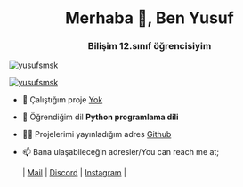 <h1 align="center">Merhaba 👋, Ben Yusuf</h1>
<h3 align="center">Bilişim 12.sınıf öğrencisiyim</h3>

<p align="left"> <img src="https://komarev.com/ghpvc/?username=yusufsmsk&label=Profile%20views&color=0e75b6&style=flat" alt="yusufsmsk" /> </p>

<p align="left"> <a href="https://github.com/ryo-ma/github-profile-trophy"><img src="https://github-profile-trophy.vercel.app/?username=yusufsmsk" alt="yusufsmsk" /></a> </p>

- 🔭 Çalıştığım proje [Yok](https://github.com/YusufSmsk?tab=projects)

- 🌱 Öğrendiğim dil **Python programlama dili**

- 👨‍💻 Projelerimi yayınladığım adres [Github](https://github.com/YusufSmsk?tab=projects)

- 📫 Bana ulaşabileceğin adresler/You can reach me at; <p>
| [Mail](mailto:mysfsmsk@gmail.com) | [Discord](https://discord.com/channels/@me/1111628895402344449) | [Instagram](https://www.instagram.com/ysf_smsk0/) |
